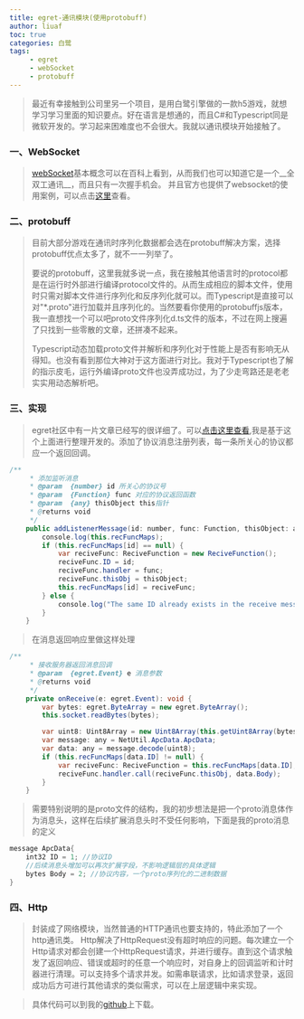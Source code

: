 ```yaml
---
title: egret-通讯模块(使用protobuff)
author: liuaf
toc: true
categories: 白鹭
tags:
     - egret
     - webSocket
     - protobuff
---
```


> 最近有幸接触到公司里另一个项目，是用白鹭引擎做的一款h5游戏，就想学习学习里面的知识要点。好在语言是想通的，而且C#和Typescript同是微软开发的。学习起来困难度也不会很大。我就以通讯模块开始接触了。

<!--more-->

### 一、WebSocket
> [webSocket](https://baike.baidu.com/item/WebSocket)基本概念可以在百科上看到，从而我们也可以知道它是一个__全双工通讯__，而且只有一次握手机会。
> 并且官方也提供了websocket的使用案例，可以点击[这里](http://developer.egret.com/cn/github/egret-docs/extension/WebSocket/WebSocket/index.html)查看。


### 二、protobuff
> 目前大部分游戏在通讯时序列化数据都会选在protobuff解决方案，选择protobuff优点太多了，就不一一列举了。
> 
> 要说的protobuff，这里我就多说一点，我在接触其他语言时的protocol都是在运行时外部进行编译protocol文件的。从而生成相应的脚本文件，使用时只需对脚本文件进行序列化和反序列化就可以。而Typescript是直接可以对"*.proto"进行加载并且序列化的。当然要看你使用的protobuffjs版本，我一直想找一个可以吧proto文件序列化d.ts文件的版本，不过在网上搜遍了只找到一些零散的文章，还拼凑不起来。
> 
> Typescript动态加载proto文件并解析和序列化对于性能上是否有影响无从得知。也没有看到那位大神对于这方面进行对比。我对于Typescript也了解的指示皮毛，运行外编译proto文件也没弄成功过，为了少走弯路还是老老实实用动态解析吧。

### 三、实现
> egret社区中有一片文章已经写的很详细了。可以[点击这里查看](http://bbs.egret.com/thread-28758-1-1.html),我是基于这个上面进行整理开发的。添加了协议消息注册列表，每一条所关心的协议都应一个返回回调。
> 
``` java
/**
     * 添加监听消息
     * @param  {number} id 所关心的协议号
     * @param  {Function} func 对应的协议返回函数
     * @param  {any} thisObject this指针
     * @returns void
     */
    public addListenerMessage(id: number, func: Function, thisObject: any): void {
        console.log(this.recFuncMaps);
        if (this.recFuncMaps[id] == null) {
            var reciveFunc: ReciveFunction = new ReciveFunction();
            reciveFunc.ID = id;
            reciveFunc.handler = func;
            reciveFunc.thisObj = thisObject;
            this.recFuncMaps[id] = reciveFunc;
        } else {
            console.log("The same ID already exists in the receive message list:" + id);
        }
    }
```
> 在消息返回响应里做这样处理

```java
/**
     * 接收服务器返回消息回调
     * @param  {egret.Event} e 消息参数
     * @returns void
     */
    private onReceive(e: egret.Event): void {
        var bytes: egret.ByteArray = new egret.ByteArray();
        this.socket.readBytes(bytes);

        var uint8: Uint8Array = new Uint8Array(this.getUint8Array(bytes));
        var message: any = NetUtil.ApcData.ApcData;
        var data: any = message.decode(uint8);
        if (this.recFuncMaps[data.ID] != null) {
            var reciveFunc: ReciveFunction = this.recFuncMaps[data.ID];
            reciveFunc.handler.call(reciveFunc.thisObj, data.Body);
        }
    }
```

> 需要特别说明的是proto文件的结构，我的初步想法是把一个proto消息体作为消息头，这样在后续扩展消息头时不受任何影响，下面是我的proto消息的定义

```java
message ApcData{
    int32 ID = 1; //协议ID
    //后续消息头增加可以再次扩展字段，不影响逻辑层的具体逻辑
    bytes Body = 2; //协议内容，一个proto序列化的二进制数据
}
```

### 四、Http
> 封装成了网络模块，当然普通的HTTP通讯也要支持的，特此添加了一个http通讯类。
> Http解决了HttpRequest没有超时响应的问题。每次建立一个Http请求对都会创建一个HttpRequest请求，并进行缓存。直到这个请求触发了返回响应、错误或超时的任意一个响应时，对自身上的回调监听和计时器进行清理。可以支持多个请求并发。如需串联请求，比如请求登录，返回成功后方可进行其他请求的类似需求，可以在上层逻辑中来实现。

> 具体代码可以到我的[github](https://github.com/Aifee/egret_network)上下载。